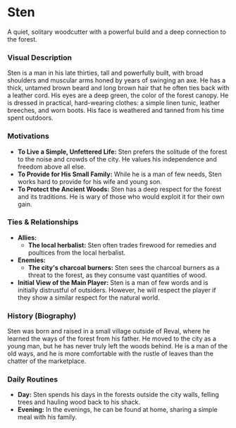 # Sten

A quiet, solitary woodcutter with a powerful build and a deep connection to the forest.

### Visual Description

Sten is a man in his late thirties, tall and powerfully built, with broad shoulders and muscular arms honed by years of swinging an axe. He has a thick, untamed brown beard and long brown hair that he often ties back with a leather cord. His eyes are a deep green, the color of the forest canopy. He is dressed in practical, hard-wearing clothes: a simple linen tunic, leather breeches, and worn boots. His face is weathered and tanned from his time spent outdoors.

### Motivations

- **To Live a Simple, Unfettered Life:** Sten prefers the solitude of the forest to the noise and crowds of the city. He values his independence and freedom above all else.
- **To Provide for His Small Family:** While he is a man of few needs, Sten works hard to provide for his wife and young son.
- **To Protect the Ancient Woods:** Sten has a deep respect for the forest and its traditions. He is wary of those who would exploit it for their own gain.

### Ties & Relationships

- **Allies:**
    - **The local herbalist:** Sten often trades firewood for remedies and poultices from the local herbalist.
- **Enemies:**
    - **The city's charcoal burners:** Sten sees the charcoal burners as a threat to the forest, as they consume vast quantities of wood.
- **Initial View of the Main Player:** Sten is a man of few words and is initially distrustful of outsiders. However, he will respect the player if they show a similar respect for the natural world.

### History (Biography)

Sten was born and raised in a small village outside of Reval, where he learned the ways of the forest from his father. He moved to the city as a young man, but he has never truly left the woods behind. He is a man of the old ways, and he is more comfortable with the rustle of leaves than the chatter of the marketplace.

### Daily Routines

- **Day:** Sten spends his days in the forests outside the city walls, felling trees and hauling wood back to his shack.
- **Evening:** In the evenings, he can be found at home, sharing a simple meal with his family.
